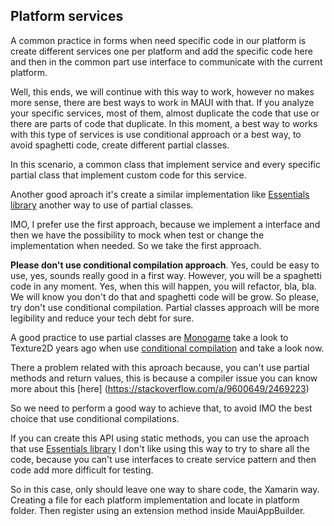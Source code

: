 ## Platform services

A common practice in forms when need specific code in our platform is create different services one per platform and add the specific code here and then in the common part use interface to communicate with the current platform.

Well, this ends, we will continue with this way to work, however no makes more sense, there are best ways to work in MAUI with that. If you analyze your specific services, most of them, almost duplicate the code that use or there are parts of code that duplicate. In this moment, a best way to works with this type of services is use conditional approach or a best way, to avoid spaghetti code, create different partial classes.

In this scenario, a common class that implement service and every specific partial class that implement custom code for this service.

Another good aproach it's create a similar implementation like [Essentials library](https://github.com/xamarin/Essentials/tree/main/Xamarin.Essentials) another way to use of partial classes.

IMO, I prefer use the first approach, because we implement a interface and then we have the possibility to mock when test or change the implementation when needed. So we take the first approach.

**Please don't use conditional compilation approach**. Yes, could be easy to use, yes, sounds really good in a first way. However, you will be a spaghetti code in any moment. Yes, when this will happen, you will refactor, bla, bla. We will know you don't do that and spaghetti code will be grow. So please, try don't use conditional compilation. Partial classes approach will be more legibility and reduce your tech debt for sure.

A good practice to use partial classes are [Monogame](https://github.com/MonoGame/MonoGame) take a look to Texture2D years ago when use [conditional compilation](https://github.com/MonoGame/MonoGame/blob/2d33bbdf9dbfeeefe8bc55ed3849c6926a7a75c7/MonoGame.Framework/Graphics/Texture2D.cs) and take a look now. 

There a problem related with this aproach because, you can't use partial methods and return values, this is because a compiler issue you can know more about this [here] (https://stackoverflow.com/a/9600649/2469223)

So we need to perform a good way to achieve that, to avoid IMO the best choice that use conditional compilations. 

If you can create this API using static methods, you can use the aproach that use [Essentials library](https://github.com/dotnet/maui/tree/main/src/Essentials) I don't like using this way to try to share all the code, because you can't use interfaces to create service pattern and then code add more difficult for testing.

So in this case, only should leave one way to share code, the Xamarin way. Creating a file for each platform implementation and locate in platform folder. Then register using an extension method inside MauiAppBuilder.